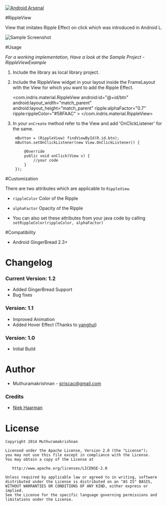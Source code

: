 [![Android Arsenal](https://img.shields.io/badge/Android%20Arsenal-RippleView-brightgreen.svg?style=flat)](https://android-arsenal.com/details/1/923)

#RippleView

View that imitates Ripple Effect on click which was introduced in Android L.

![Sample Screenshot](https://raw.github.com/siriscac/RippleView/master/Screens/Screen.gif)

#Usage

*For a working implementation, Have a look at the Sample Project - RippleViewExample*

1. Include the library as local library project.

2. Include the RippleView widget in your layout inside the FrameLayout with the View for which you want to add the Ripple Effect.

    <com.indris.material.RippleView
            android:id="@+id/btn"
            android:layout_width="match_parent"
            android:layout_height="match_parent"
            ripple:alphaFactor="0.7"
            ripple:rippleColor="#58FAAC" >
    </com.indris.material.RippleView>
    
3. In your `onCreate` method refer to the View and add 'OnClickListener' for the same.

        
    	mButton = (RippleView) findViewById(R.id.btn);
        mButton.setOnClickListener(new View.OnClickListener() {
			
			@Override
			public void onClick(View v) {
				//your code
			}
		});
       
#Customization

There are two attributes which are applicable to `RippleView`.

  * `rippleColor` Color of the Ripple
  * `alphaFactor` Opacity of the Ripple
  
  * You can also set these attributes from your java code by calling `setRippleColor(rippleColor, alphaFactor)`

#Compatibility
  
  * Android GingerBread 2.3+
  
# Changelog

### Current Version: 1.2

  * Added GingerBread Support
  * Bug fixes
   
### Version: 1.1

  * Improved Animation
  * Added Hover Effect (Thanks to [yanghui](https://github.com/kyze8439690))
  
### Version: 1.0

  * Initial Build
  
# Author

  * Muthuramakrishnan - <siriscac@gmail.com>

### Credits
  
  * [Niek Haarman](https://github.com/nhaarman)
  
# License

    Copyright 2014 Muthuramakrishnan

    Licensed under the Apache License, Version 2.0 (the "License");
    you may not use this file except in compliance with the License.
    You may obtain a copy of the License at

       http://www.apache.org/licenses/LICENSE-2.0

    Unless required by applicable law or agreed to in writing, software
    distributed under the License is distributed on an "AS IS" BASIS,
    WITHOUT WARRANTIES OR CONDITIONS OF ANY KIND, either express or implied.
    See the License for the specific language governing permissions and
    limitations under the License.
